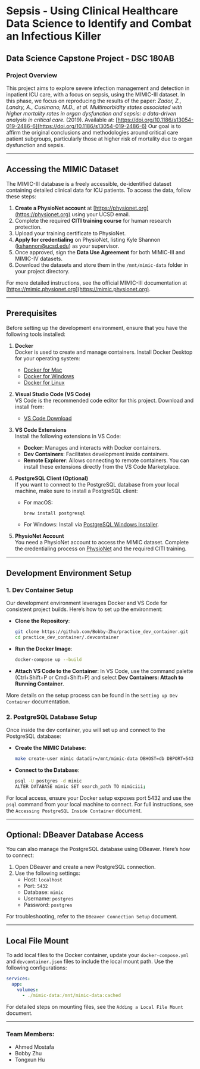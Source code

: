 
# Sepsis - Using Clinical Healthcare Data Science to Identify and Combat an Infectious Killer

## Data Science Capstone Project - DSC 180AB  

### Project Overview

This project aims to explore severe infection management and detection in inpatient ICU care, with a focus on sepsis, using the MIMIC-III dataset. In this phase, we focus on reproducing the results of the paper:
*Zador, Z., Landry, A., Cusimano, M.D., et al. Multimorbidity states associated with higher mortality rates in organ dysfunction and sepsis: a data-driven analysis in critical care.* (2019). Available at: [https://doi.org/10.1186/s13054-019-2486-6](https://doi.org/10.1186/s13054-019-2486-6)
Our goal is to affirm the original conclusions and methodologies around critical care patient subgroups, particularly those at higher risk of mortality due to organ dysfunction and sepsis. 

---

## Accessing the MIMIC Dataset

The MIMIC-III database is a freely accessible, de-identified dataset containing detailed clinical data for ICU patients. To access the data, follow these steps:

1. **Create a PhysioNet account** at [https://physionet.org](https://physionet.org) using your UCSD email.
2. Complete the required **CITI training course** for human research protection.
3. Upload your training certificate to PhysioNet.
4. **Apply for credentialing** on PhysioNet, listing Kyle Shannon (kshannon@ucsd.edu) as your supervisor.
5. Once approved, sign the **Data Use Agreement** for both MIMIC-III and MIMIC-IV datasets.
6. Download the datasets and store them in the `/mnt/mimic-data` folder in your project directory.

For more detailed instructions, see the official MIMIC-III documentation at [https://mimic.physionet.org](https://mimic.physionet.org).

---
## Prerequisites

Before setting up the development environment, ensure that you have the following tools installed:

1. **Docker**  
   Docker is used to create and manage containers. Install Docker Desktop for your operating system:
   - [Docker for Mac](https://docs.docker.com/desktop/install/mac-install/)
   - [Docker for Windows](https://docs.docker.com/desktop/install/windows-install/)
   - [Docker for Linux](https://docs.docker.com/engine/install/)

2. **Visual Studio Code (VS Code)**  
   VS Code is the recommended code editor for this project. Download and install from:
   - [VS Code Download](https://code.visualstudio.com/)

3. **VS Code Extensions**  
   Install the following extensions in VS Code:
   - **Docker**: Manages and interacts with Docker containers.
   - **Dev Containers**: Facilitates development inside containers.
   - **Remote Explorer**: Allows connecting to remote containers.
   You can install these extensions directly from the VS Code Marketplace.

4. **PostgreSQL Client (Optional)**  
   If you want to connect to the PostgreSQL database from your local machine, make sure to install a PostgreSQL client:
   - For macOS:  
     ```bash
     brew install postgresql
     ```
   - For Windows: Install via [PostgreSQL Windows Installer](https://www.postgresql.org/download/windows/).

5. **PhysioNet Account**  
   You need a PhysioNet account to access the MIMIC dataset. Complete the credentialing process on [PhysioNet](https://physionet.org) and the required CITI training.
---

## Development Environment Setup

### 1. Dev Container Setup

Our development environment leverages Docker and VS Code for consistent project builds. Here’s how to set up the environment:

- **Clone the Repository**:  
  ```bash
  git clone https://github.com/Bobby-Zhu/practice_dev_container.git
  cd practice_dev_container/.devcontainer
  ```

- **Run the Docker Image**:  
  ```bash
  docker-compose up --build
  ```

- **Attach VS Code to the Container**:
  In VS Code, use the command palette (Ctrl+Shift+P or Cmd+Shift+P) and select **Dev Containers: Attach to Running Container**.

More details on the setup process can be found in the `Setting up Dev Container` documentation.

### 2. PostgreSQL Database Setup

Once inside the dev container, you will set up and connect to the PostgreSQL database:

- **Create the MIMIC Database**:  
  ```bash
  make create-user mimic datadir=/mnt/mimic-data DBHOST=db DBPORT=5432
  ```

- **Connect to the Database**:  
  ```bash
  psql -U postgres -d mimic
  ALTER DATABASE mimic SET search_path TO mimiciii;
  ```

For local access, ensure your Docker setup exposes port 5432 and use the `psql` command from your local machine to connect. For full instructions, see the `Accessing PostgreSQL Inside Container` document.

---

## Optional: DBeaver Database Access

You can also manage the PostgreSQL database using DBeaver. Here’s how to connect:

1. Open DBeaver and create a new PostgreSQL connection.
2. Use the following settings:
   - Host: `localhost`
   - Port: `5432`
   - Database: `mimic`
   - Username: `postgres`
   - Password: `postgres`

For troubleshooting, refer to the `DBeaver Connection Setup` document.

---

## Local File Mount

To add local files to the Docker container, update your `docker-compose.yml` and `devcontainer.json` files to include the local mount path. Use the following configurations:

```yaml
services:
  app:
    volumes:
      - ./mimic-data:/mnt/mimic-data:cached
```

For detailed steps on mounting files, see the `Adding a Local File Mount` document.

---

### Team Members:
- Ahmed Mostafa
- Bobby Zhu
- Tongxun Hu
